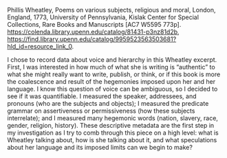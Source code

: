 Phillis Wheatley, Poems on various subjects, religious and moral, London, England, 1773, University of Pennsylvania, Kislak Center for Special Collections, Rare Books and Manuscripts [AC7 W5595 773p]. https://colenda.library.upenn.edu/catalog/81431-p3nz81d2b, https://find.library.upenn.edu/catalog/9959523563503681?hld_id=resource_link_0.


I chose to record data about voice and hierarchy in this Wheatley excerpt. First, I was interested in how much of what she is writing is “authentic” to what she might really want to write, publish, or think, or if this book is more the coalescence and result of the hegemonies imposed upon her and her language. I know this question of voice can be ambiguous, so I decided to see if it was quantifiable. I measured the speaker, addressees, and pronouns (who are the subjects and objects); I measured the predicate grammar on assertiveness or permissiveness (how these subjects interrelate); and I measured many hegemonic words (nation, slavery, race, gender, religion, history). These descriptive metadata are the first step in my investigation as I try to comb through this piece on a high level: what is Wheatley talking about, how is she talking about it, and what speculations about her language and its imposed limits can we begin to make?
